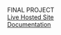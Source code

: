 FINAL PROJECT<br>
[Live Hosted Site](http://sites.bxmc.poly.edu/~rachelbuigas/Final/index.html)<br>
[Documentation](https://wp.nyu.edu/webdev/2017/12/12/final/)